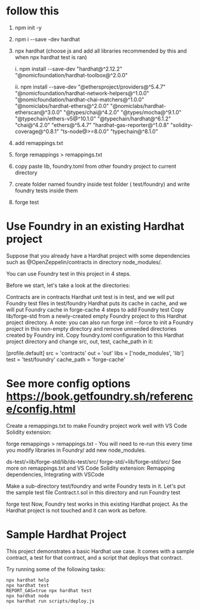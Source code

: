 
# follow this

1. npm init -y

2. npm i --save -dev hardhat

3. npx hardhat (choose js and add all libraries recommended by this and when npx hardhat test is ran) 
   
   i. npm install --save-dev "hardhat@^2.12.2" "@nomicfoundation/hardhat-toolbox@^2.0.0"
   
   ii. npm install --save-dev "@ethersproject/providers@^5.4.7" "@nomicfoundation/hardhat-network-helpers@^1.0.0" "@nomicfoundation/hardhat-chai-matchers@^1.0.0" "@nomiclabs/hardhat-ethers@^2.0.0" "@nomiclabs/hardhat-etherscan@^3.0.0" "@types/chai@^4.2.0" "@types/mocha@^9.1.0" "@typechain/ethers-v5@^10.1.0" "@typechain/hardhat@^6.1.2" "chai@^4.2.0" "ethers@^5.4.7" "hardhat-gas-reporter@^1.0.8" "solidity-coverage@^0.8.1" "ts-node@>=8.0.0" "typechain@^8.1.0"

4. add remappings.txt

5. forge remappings > remappings.txt

6. copy paste lib, foundry.toml from other foundry project to current directory

7. create folder named foundry inside test folder ( test/foundry) and write foundry tests inside them

8. forge test



# Use Foundry in an existing Hardhat project
Suppose that you already have a Hardhat project with some dependencies such as @OpenZeppelin/contracts in directory node_modules/.

You can use Foundry test in this project in 4 steps.

Before we start, let's take a look at the directories:

Contracts are in contracts
Hardhat unit test is in test, and we will put Foundry test files in test/foundry
Hardhat puts its cache in cache, and we will put Foundry cache in forge-cache
4 steps to add Foundry test
Copy lib/forge-std from a newly-created empty Foundry project to this Hardhat project directory. A note: you can also run forge init --force to init a Foundry project in this non-empty directory and remove unneeded directories created by Foundry init.
Copy foundry.toml configuration to this Hardhat project directory and change src, out, test, cache_path in it:

[profile.default]
src = 'contracts'
out = 'out'
libs = ['node_modules', 'lib']
test = 'test/foundry'
cache_path  = 'forge-cache'

# See more config options https://book.getfoundry.sh/reference/config.html
Create a remappings.txt to make Foundry project work well with VS Code Solidity extension:

forge remappings > remappings.txt - You will need to re-run this every time you modify libraries in Foundry/ add new node_modules.

ds-test/=lib/forge-std/lib/ds-test/src/
forge-std/=lib/forge-std/src/
See more on remappings.txt and VS Code Solidity extension: Remapping dependencies, Integrating with VSCode

Make a sub-directory test/foundry and write Foundry tests in it.
Let's put the sample test file Contract.t.sol in this directory and run Foundry test


forge test
Now, Foundry test works in this existing Hardhat project. As the Hardhat project is not touched and it can work as before.







# Sample Hardhat Project

This project demonstrates a basic Hardhat use case. It comes with a sample contract, a test for that contract, and a script that deploys that contract.

Try running some of the following tasks:

```shell
npx hardhat help
npx hardhat test
REPORT_GAS=true npx hardhat test
npx hardhat node
npx hardhat run scripts/deploy.js
```
